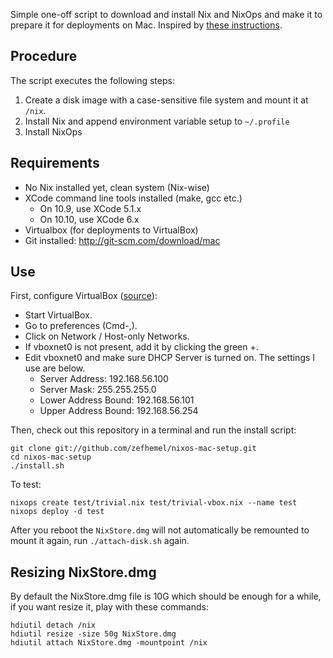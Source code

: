 Simple one-off script to download and install Nix and NixOps and make it to prepare it for deployments on Mac.
Inspired by [these instructions](http://functional-orbitz.blogspot.se/2013/05/setting-up-nixops-on-mac-os-x-with.html).

Procedure
---------
The script executes the following steps:

1. Create a disk image with a case-sensitive file system and mount it at `/nix`.
2. Install Nix and append environment variable setup to `~/.profile`
5. Install NixOps

Requirements
------------
* No Nix installed yet, clean system (Nix-wise)
* XCode command line tools installed (make, gcc etc.)
  * On 10.9, use XCode 5.1.x
  * On 10.10, use XCode 6.x
* Virtualbox (for deployments to VirtualBox)
* Git installed: http://git-scm.com/download/mac

Use
----

First, configure VirtualBox ([source](http://functional-orbitz.blogspot.se/2013/05/setting-up-nixops-on-mac-os-x-with.html)):

* Start VirtualBox.
* Go to preferences (Cmd-,).
* Click on Network / Host-only Networks.
* If vboxnet0 is not present, add it by clicking the green +.
* Edit vboxnet0 and make sure DHCP Server is turned on. The settings I use are below.
  * Server Address: 192.168.56.100
  * Server Mask: 255.255.255.0
  * Lower Address Bound: 192.168.56.101
  * Upper Address Bound: 192.168.56.254

Then, check out this repository in a terminal and run the install script:

    git clone git://github.com/zefhemel/nixos-mac-setup.git
    cd nixos-mac-setup
    ./install.sh

To test:

    nixops create test/trivial.nix test/trivial-vbox.nix --name test
    nixops deploy -d test

After you reboot the `NixStore.dmg` will not automatically be remounted to mount it again, run `./attach-disk.sh` again.

Resizing NixStore.dmg
---------------------

By default the NixStore.dmg file is 10G which should be enough for a while, if you want resize it, play with these commands:

    hdiutil detach /nix
    hdiutil resize -size 50g NixStore.dmg
    hdiutil attach NixStore.dmg -mountpoint /nix

